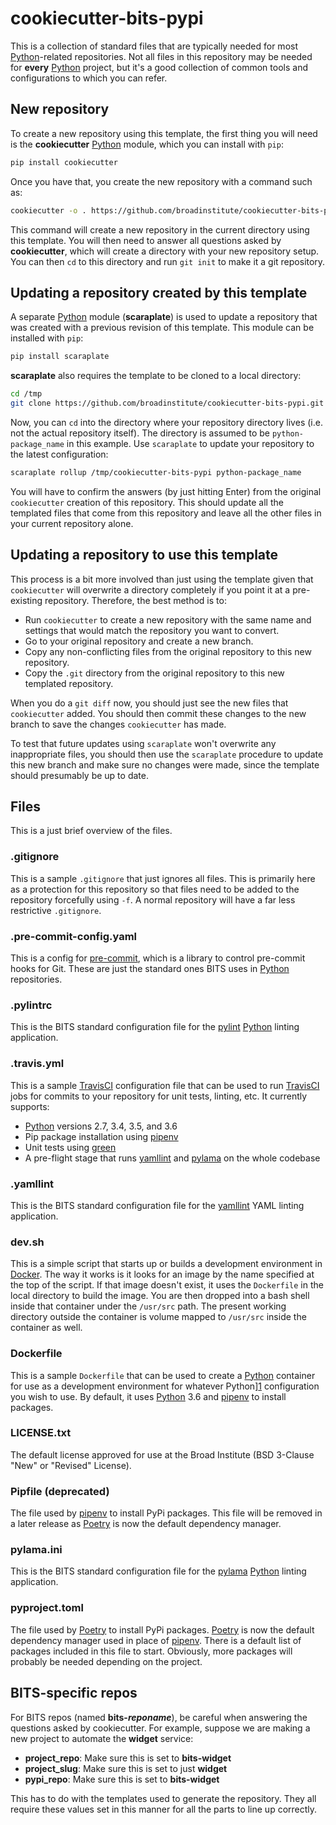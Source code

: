 # cookiecutter-bits-pypi

This is a collection of standard files that are typically needed for most [Python][1]-related repositories.  Not all files in this repository may be needed for **every** [Python][1] project, but it's a good collection of common tools and configurations to which you can refer.

## New repository

To create a new repository using this template, the first thing you will need is the **cookiecutter** [Python][1] module, which you can install with `pip`:

```sh
pip install cookiecutter
```

Once you have that, you create the new repository with a command such as:

```sh
cookiecutter -o . https://github.com/broadinstitute/cookiecutter-bits-pypi.git
```

This command will create a new repository in the current directory using this template.  You will then need to answer all questions asked by **cookiecutter**, which will create a directory with your new repository setup.  You can then `cd` to this directory and run `git init` to make it a git repository.

## Updating a repository created by this template

A separate [Python][1] module (**scaraplate**) is used to update a repository that was created with a previous revision of this template.  This module can be installed with `pip`:

```sh
pip install scaraplate
```

**scaraplate** also requires the template to be cloned to a local directory:

```sh
cd /tmp
git clone https://github.com/broadinstitute/cookiecutter-bits-pypi.git
```

Now, you can `cd` into the directory where your repository directory lives (i.e. not the actual repository itself).  The directory is assumed to be `python-package_name` in this example.  Use `scaraplate` to update your repository to the latest configuration:

```sh
scaraplate rollup /tmp/cookiecutter-bits-pypi python-package_name
```

You will have to confirm the answers (by just hitting Enter) from the original `cookiecutter` creation of this repository.  This should update all the templated files that come from this repository and leave all the other files in your current repository alone.

## Updating a repository to use this template

This process is a bit more involved than just using the template given that `cookiecutter` will overwrite a directory completely if you point it at a pre-existing repository.  Therefore, the best method is to:

* Run `cookiecutter` to create a new repository with the same name and settings that would match the repository you want to convert.
* Go to your original repository and create a new branch.
* Copy any non-conflicting files from the original repository to this new repository.
* Copy the `.git` directory from the original repository to this new templated repository.

When you do a `git diff` now, you should just see the new files that `cookiecutter` added.  You should then commit these changes to the new branch to save the changes `cookiecutter` has made.

To test that future updates using `scaraplate` won't overwrite any inappropriate files, you should then use the `scaraplate` procedure to update this new branch and make sure no changes were made, since the template should presumably be up to date.

## Files

This is a just brief overview of the files.

### .gitignore

This is a sample `.gitignore` that just ignores all files.  This is primarily here as a protection for this repository so that files need to be added to the repository forcefully using `-f`.  A normal repository will have a far less restrictive `.gitignore`.

### .pre-commit-config.yaml

This is a config for [pre-commit][2], which is a library to control pre-commit hooks for Git.  These are just the standard ones BITS uses in [Python][1] repositories.

### .pylintrc

This is the BITS standard configuration file for the [pylint][3] [Python][1] linting application.

### .travis.yml

This is a sample [TravisCI][4] configuration file that can be used to run [TravisCI][4] jobs for commits to your repository for unit tests, linting, etc.  It currently supports:

* [Python][1] versions 2.7, 3.4, 3.5, and 3.6
* Pip package installation using [pipenv][5]
* Unit tests using [green][6]
* A pre-flight stage that runs [yamllint][7] and [pylama][8] on the whole codebase

### .yamllint

This is the BITS standard configuration file for the [yamllint][7] YAML linting application.

### dev.sh

This is a simple script that starts up or builds a development environment in [Docker][9].  The way it works is it looks for an image by the name specified at the top of the script.  If that image doesn't exist, it uses the `Dockerfile` in the local directory to build the image.  You are then dropped into a bash shell inside that container under the `/usr/src` path.  The present working directory outside the container is volume mapped to `/usr/src` inside the container as well.

### Dockerfile

This is a sample `Dockerfile` that can be used to create a [Python][1] container for use as a development environment for whatever Python][1] configuration you wish to use.  By default, it uses [Python][1] 3.6 and [pipenv][5] to install packages.

### LICENSE.txt

The default license approved for use at the Broad Institute (BSD 3-Clause "New" or "Revised" License).

### Pipfile (deprecated)

The file used by [pipenv][5] to install PyPi packages.  This file will be removed in a later release as [Poetry][11] is now the default dependency manager.

### pylama.ini

This is the BITS standard configuration file for the [pylama][8] [Python][1] linting application.

### pyproject.toml

The file used by [Poetry][11] to install PyPi packages.  [Poetry][11] is now the default dependency manager used in place of [pipenv][5].  There is a default list of packages included in this file to start.  Obviously, more packages will probably be needed depending on the project.

## BITS-specific repos

For BITS repos (named **bits-_reponame_**), be careful when answering the questions asked by cookiecutter.  For example, suppose we are making a new project to automate the **widget** service:

* **project_repo**: Make sure this is set to **bits-widget**
* **project_slug**: Make sure this is set to just **widget**
* **pypi_repo**: Make sure this is set to **bits-widget**

This has to do with the templates used to generate the repository.  They all require these values set in this manner for all the parts to line up correctly.

[1]: https://www.python.org/ "Python"
[2]: https://pre-commit.com/ "pre-commit"
[3]: https://www.pylint.org/ "pylint"
[4]: https://travis-ci.com/ "TravisCI"
[5]: https://pipenv.readthedocs.io/en/latest/ "pipenv"
[6]: https://github.com/CleanCut/green "green"
[7]: https://github.com/adrienverge/yamllint "yamllint"
[8]: https://github.com/klen/pylama "pylama"
[9]: https://www.docker.com/ "Docker"
[10]: https://code.visualstudio.com/ "VS Code"
[11]: https://python-poetry.org/ "Poetry"
